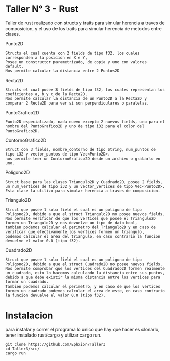 # Taller N° 3 - Rust
Taller de rust realizado con structs y traits para simular herencia a traves de composicion, y el uso de los traits para simular herencia de metodos entre clases.

Punto2D
```
Structs el cual cuenta con 2 fields de tipo f32, los cuales corresponden a la posicion en X e Y,
Posee un constructor parametrizado, de copia y uno con valores default,
Nos permite calcular la distancia entre 2 Puntos2D
```
Recta2D
```
Structs el cual posee 3 fields de tipo f32, los cuales representan los coeficientes a, b y c de la Recta2D.
Nos permite calcular la distancia de un Punto2D a la Recta2D y comparar 2 Recta2D para ver si son perpendiculares o paralelas.
```
PuntoGrafico2D
```
Punto2D especializado, nada nuevo excepto 2 nuevos fields, uno para el nombre del PuntoGrafico2D y uno de tipo i32 para el color del PuntoGrafico2D.
```
ContornoGrafico2D
```
Struct con 3 fields, nombre_contorno de tipo String, num_puntos de tipo i32 y vector_puntos de tipo Vec<Punto2D>.
nos permite leer un ContornoGrafico2D desde un archivo o grabarlo en uno.

```
Poligono2D
```
Struct base para las clases Triangulo2D y Cuadrado2D, posee 2 fields, un num_vertices de tipo i32 y un vector_vertices de tipo Vec<Punto2D>.
Esta clase la utilizo para simular herencia a traves de composicion.
```
Triangulo2D
```
Struct que posee 1 solo field el cual es un poligono de tipo Poligono2D, debido a que el struct Triangulo2D no posee nuevos fields.
Nos permite verificar de que los vertices que posee el Triangulo2D formen un Triangulo2D y nos devuelve un tipo de dato bool,
tambien podemos calcular el perimetro del Triangulo2D y en caso de verificar que efectivamente los vertices formen un triangulo,
podemos calcular el area del triangulo, en caso contrario la funcion devuelve el valor 0.0 (tipo f32).
```
Cuadrado2D
```
Struct que posee 1 solo field el cual es un poligono de tipo Poligono2D, debido a que el struct Cuadrado2D no posee nuevos fields.
Nos permite comprobar que los vertices del Cuadrado2D formen realmente un cuadrado, esto lo hacemos calculando la distancia entre sus puntos,
debido a que debe existir la misma distancia entre los vertices para formar un cuadrado.
Tambien podemos calcular el perimetro, y en caso de que los vertices formen un cuadrado podemos calcular el area de este, en caso contrario la funcion devuelve el valor 0.0 (tipo f32).
```

# Instalacion

para instalar y correr el programa lo unico que hay que hacer es clonarlo, tener instalado rust/cargo y utilizar cargo run.

```
git clone https://github.com/Ephxion/Taller3
cd Taller3/src/
cargo run
```
